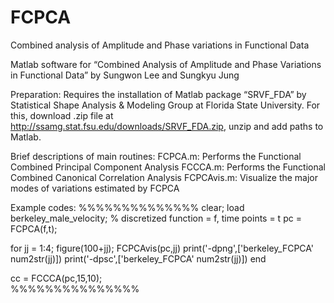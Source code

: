 # FCPCA
Combined analysis of Amplitude and Phase variations in Functional Data

Matlab software for 
  “Combined Analysis of Amplitude and Phase Variations in Functional Data”
  by Sungwon Lee and Sungkyu Jung

Preparation: 
  Requires the installation of Matlab package “SRVF_FDA” by 
  Statistical Shape Analysis & Modeling Group at Florida State University. 
  For this, download .zip file at http://ssamg.stat.fsu.edu/downloads/SRVF_FDA.zip,
  unzip and add paths to Matlab. 

Brief descriptions of main routines:
  FCPCA.m: Performs the Functional Combined Principal Component Analysis
  FCCCA.m: Performs the Functional Combined Canonical Correlation Analysis
  FCPCAvis.m: Visualize the major modes of variations estimated by FCPCA

Example codes:
%%%%%%%%%%%%%%
clear;
load berkeley_male_velocity; % discretized function = f, time points = t 
pc = FCPCA(f,t);

for jj = 1:4;
figure(100+jj);
FCPCAvis(pc,jj)
print('-dpng',['berkeley_FCPCA' num2str(jj)])
print('-dpsc',['berkeley_FCPCA' num2str(jj)]) 
end

cc = FCCCA(pc,15,10);  
%%%%%%%%%%%%%%%
